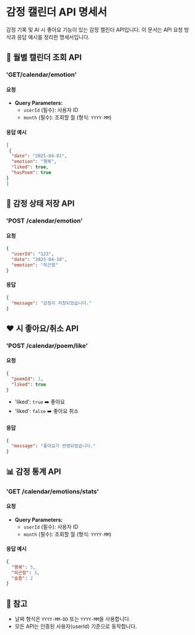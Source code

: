 # 감정 캘린더 API 명세서

감정 기록 및 AI 시 좋아요 기능이 있는 감정 캘린더 API입니다. 이 문서는 API 요청 방식과 응답 예시를 정리한 명세서입니다.

## 📆 월별 캘린더 조회 API

### 'GET/calendar/emotion'

#### 요청

- **Query Parameters:**
  - `userId` (필수): 사용자 ID
  - `month` (필수): 조회할 월 (형식: `YYYY-MM`)

#### 응답 예시

```json
[
 {
  "date": "2025-04-01",
  "emotion": "행복",
  "liked": true,
  "hasPoem": true
}
]
```

## 💬 감정 상태 저장 API

### 'POST /calendar/emotion'

#### 요청

```json
{
  "userId": "123",
  "date": "2025-04-10",
  "emotion": "피곤함"
}
```

#### 응답

```json
{
  "message": "감정이 저장되었습니다."
}
```

## ❤️ 시 좋아요/취소 API

### 'POST /calendar/poem/like'

#### 요청

```json
{
  "poemId": 1,
  "liked": true
}

```

- 'liked': `true` ➡️ 좋아요
- 'liked': `false` ➡️ 좋아요 취소

#### 응답

```json
{
  "message": "좋아요가 반영되었습니다."
}
```

## 📊 감정 통계 API

### 'GET /calendar/emotions/stats'

#### 요청

- **Query Parameters:**
  - `userId` (필수): 사용자 ID
  - `month` (필수): 조회할 월 (형식: `YYYY-MM`)

#### 응답 예시

```json
{
  "행복": 5,
  "피곤함": 3,
  "슬픔": 2
}
```

## 📝 참고

- 날짜 형식은 `YYYY-MM-DD` 또는 `YYYY-MM`을 사용합니다.
- 모든 API는 인증된 사용자(userId) 기준으로 동작합니다.
